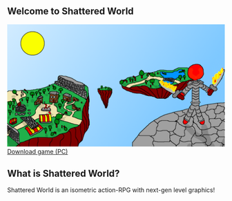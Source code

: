 ## Welcome to Shattered World
![Aranora](art.png)
[Download game (PC)](
        https://github.com/Mirage-A/SW-Client/raw/master/shadow.jar
      )

## What is Shattered World?
Shattered World is an isometric action-RPG with next-gen level graphics!
